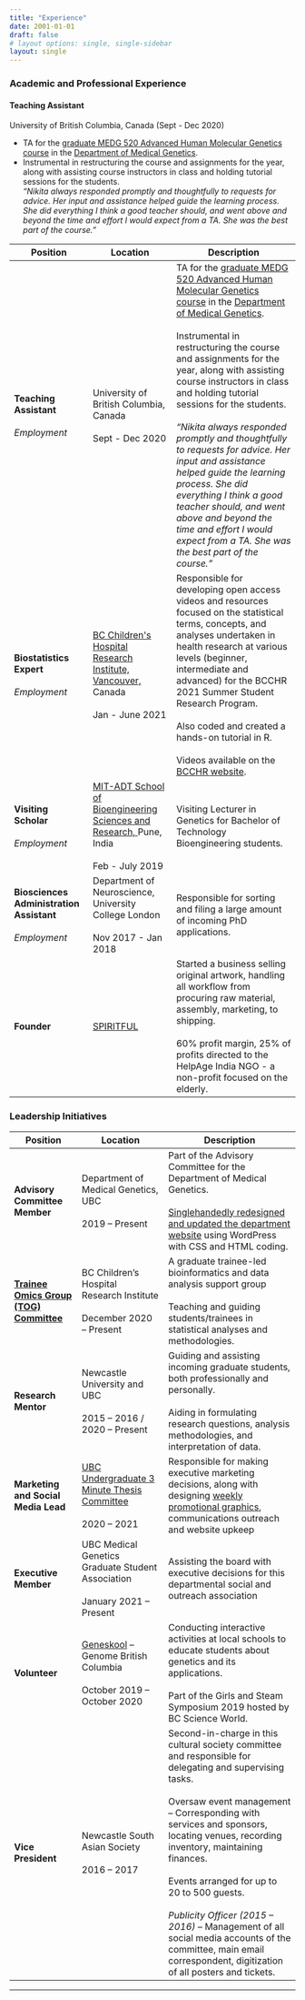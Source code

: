 ```yaml
---
title: "Experience"
date: 2001-01-01
draft: false
# layout options: single, single-sidebar
layout: single
---  
```


### Academic and Professional Experience  

#### Teaching Assistant  
University of British Columbia, Canada (Sept - Dec 2020)   
- TA for the [graduate MEDG 520 Advanced Human Molecular Genetics course](https://med-fom-medgen.sites.olt.ubc.ca/files/2020/10/MEDG520-syllabus-2020W-Final-1.pdf) in the [Department of Medical Genetics](https://medgen.med.ubc.ca/).  
- Instrumental in restructuring the course and assignments for the year, along with assisting course instructors in class and holding tutorial sessions for the students.  
*“Nikita always responded promptly and thoughtfully to requests for advice. Her input and assistance helped guide the learning process. She did everything I think a good teacher should, and went above and beyond the time and effort I would expect from a TA. She was the best part of the course.”*

| Position | Location | Description |  
| -- | --- | --- |  
| **Teaching Assistant** <br><br> *Employment* | University of British Columbia, Canada <br><br> Sept - Dec 2020 | TA for the [graduate MEDG 520 Advanced Human Molecular Genetics course](https://med-fom-medgen.sites.olt.ubc.ca/files/2020/10/MEDG520-syllabus-2020W-Final-1.pdf) in the [Department of Medical Genetics](https://medgen.med.ubc.ca/). <br><br> Instrumental in restructuring the course and assignments for the year, along with assisting course instructors in class and holding tutorial sessions for the students.  <br><br>  *“Nikita always responded promptly and thoughtfully to requests for advice. Her input and assistance helped guide the learning process. She did everything I think a good teacher should, and went above and beyond the time and effort I would expect from a TA. She was the best part of the course.”* |  
| **Biostatistics Expert**  <br><br> *Employment* | [BC Children's Hospital Research Institute, Vancouver,](https://www.bcchr.ca) Canada <br><br> Jan - June 2021 |  Responsible for developing open access videos and resources focused on the statistical terms, concepts, and analyses undertaken in health research at various levels (beginner, intermediate and advanced) for the BCCHR 2021 Summer Student Research Program. <br><br> Also coded and created a hands-on tutorial in R. <br><br> Videos available on the [BCCHR website](https://bcchr.ca/summerprogram/statistical-videos). |  
| **Visiting Scholar** <br><br> *Employment* | [MIT-ADT School of Bioengineering Sciences and Research, ](https://www.mitbio.edu.in/) Pune, India <br><br> Feb - July 2019 | Visiting Lecturer in Genetics for Bachelor of Technology Bioengineering students. |  
| **Biosciences Administration Assistant**  <br><br> *Employment* | Department of Neuroscience, University College London <br><br>  Nov 2017 - Jan 2018 | Responsible for sorting and filing a large amount of incoming PhD applications. |  
| **Founder** | [SPIRITFUL](https://www.instagram.com/thespiritfulshop/)  | Started a business selling original artwork, handling all workflow from procuring raw material, assembly, marketing, to shipping. <br><br> 60% profit margin, 25% of profits directed to the HelpAge India NGO - a non-profit focused on the elderly. |

### Leadership Initiatives

| Position | Location | Description |  
| --- | --- | --- |  
| **Advisory Committee Member**  | Department of Medical Genetics, UBC <br> <br> 2019 – Present | Part of the Advisory Committee for the Department of Medical Genetics. <br> <br> [Singlehandedly redesigned and updated the department website](https://medgen.med.ubc.ca/) using WordPress with CSS and HTML coding. |  
| **[Trainee Omics Group (TOG) Committee](https://bcchr.ca/tog)** | BC Children’s Hospital Research Institute <br> <br> December 2020 – Present | A graduate trainee-led bioinformatics and data analysis support group <br> <br> Teaching and guiding students/trainees in statistical analyses and methodologies.  |  
|**Research Mentor** | Newcastle University and UBC <br> <br> 2015 – 2016 / 2020 – Present | Guiding and assisting incoming graduate students, both professionally and personally. <br> <br> Aiding in formulating research questions, analysis methodologies, and interpretation of data. |  
|**Marketing and Social Media Lead** |[UBC Undergraduate 3 Minute Thesis Committee](http://3mt.ca/)  <br> <br>  2020 – 2021 | Responsible for making executive marketing decisions, along with designing [weekly promotional graphics](https://twitter.com/ubc3mt/status/1359683538581401606/photo/1), communications outreach and website upkeep |  
|**Executive Member** |UBC Medical Genetics Graduate Student Association <br> <br> January 2021 – Present | Assisting the board with executive decisions for this departmental social and outreach association |  
| **Volunteer** | [Geneskool](https://www.genomebc.ca/education/what-is-geneskool/) – Genome British Columbia  <br> <br>  October 2019 – October 2020 |Conducting interactive activities at local schools to educate students about genetics and its applications.  <br> <br> Part of the Girls and Steam Symposium 2019 hosted by BC Science World. |  
| **Vice President** | Newcastle South Asian Society  <br> <br> 2016 – 2017 | Second-in-charge in this cultural society committee and responsible for delegating and supervising tasks.  <br> <br>  Oversaw event management – Corresponding with services and sponsors, locating venues, recording inventory, maintaining finances.  <br> <br>  Events arranged for up to 20 to 500 guests.  <br> <br>  *Publicity Officer (2015 – 2016)* – Management of all social media accounts of the committee, main email correspondent, digitization of all posters and tickets. |


***

